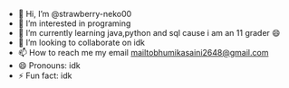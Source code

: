 - 👋 Hi, I’m @strawberry-neko00
- 👀 I’m interested in programing
- 🌱 I’m currently learning java,python and sql cause i am an 11 grader 😄 
- 💞️ I’m looking to collaborate on idk
- 📫 How to reach me my email mailtobhumikasaini2648@gmail.com
- 😄 Pronouns: idk
- ⚡ Fun fact: idk

<!---
strawberry-neko00/strawberry-neko00 is a ✨ special ✨ repository because its `README.md` (this file) appears on your GitHub profile.
You can click the Preview link to take a look at your changes.
--->

